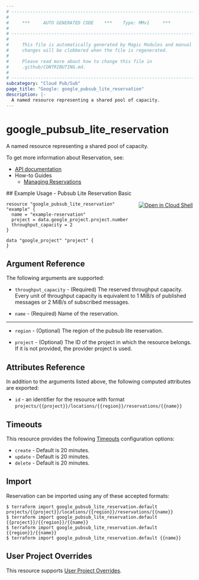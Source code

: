 ```yaml
---
# ----------------------------------------------------------------------------
#
#     ***     AUTO GENERATED CODE    ***    Type: MMv1     ***
#
# ----------------------------------------------------------------------------
#
#     This file is automatically generated by Magic Modules and manual
#     changes will be clobbered when the file is regenerated.
#
#     Please read more about how to change this file in
#     .github/CONTRIBUTING.md.
#
# ----------------------------------------------------------------------------
subcategory: "Cloud Pub/Sub"
page_title: "Google: google_pubsub_lite_reservation"
description: |-
  A named resource representing a shared pool of capacity.
---
```


# google\_pubsub\_lite\_reservation

A named resource representing a shared pool of capacity.


To get more information about Reservation, see:

* [API documentation](https://cloud.google.com/pubsub/lite/docs/reference/rest/v1/admin.projects.locations.reservations)
* How-to Guides
    * [Managing Reservations](https://cloud.google.com/pubsub/lite/docs/reservations)

<div class = "oics-button" style="float: right; margin: 0 0 -15px">
  <a href="https://console.cloud.google.com/cloudshell/open?cloudshell_git_repo=https%3A%2F%2Fgithub.com%2Fterraform-google-modules%2Fdocs-examples.git&cloudshell_working_dir=pubsub_lite_reservation_basic&cloudshell_image=gcr.io%2Fgraphite-cloud-shell-images%2Fterraform%3Alatest&open_in_editor=main.tf&cloudshell_print=.%2Fmotd&cloudshell_tutorial=.%2Ftutorial.md" target="_blank">
    <img alt="Open in Cloud Shell" src="//gstatic.com/cloudssh/images/open-btn.svg" style="max-height: 44px; margin: 32px auto; max-width: 100%;">
  </a>
</div>
## Example Usage - Pubsub Lite Reservation Basic


```hcl
resource "google_pubsub_lite_reservation" "example" {
  name = "example-reservation"
  project = data.google_project.project.number
  throughput_capacity = 2
}

data "google_project" "project" {
}
```

## Argument Reference

The following arguments are supported:


* `throughput_capacity` -
  (Required)
  The reserved throughput capacity. Every unit of throughput capacity is
  equivalent to 1 MiB/s of published messages or 2 MiB/s of subscribed
  messages.

* `name` -
  (Required)
  Name of the reservation.


- - -


* `region` -
  (Optional)
  The region of the pubsub lite reservation.

* `project` - (Optional) The ID of the project in which the resource belongs.
    If it is not provided, the provider project is used.


## Attributes Reference

In addition to the arguments listed above, the following computed attributes are exported:

* `id` - an identifier for the resource with format `projects/{{project}}/locations/{{region}}/reservations/{{name}}`


## Timeouts

This resource provides the following
[Timeouts](/docs/configuration/resources.html#timeouts) configuration options:

- `create` - Default is 20 minutes.
- `update` - Default is 20 minutes.
- `delete` - Default is 20 minutes.

## Import


Reservation can be imported using any of these accepted formats:

```
$ terraform import google_pubsub_lite_reservation.default projects/{{project}}/locations/{{region}}/reservations/{{name}}
$ terraform import google_pubsub_lite_reservation.default {{project}}/{{region}}/{{name}}
$ terraform import google_pubsub_lite_reservation.default {{region}}/{{name}}
$ terraform import google_pubsub_lite_reservation.default {{name}}
```

## User Project Overrides

This resource supports [User Project Overrides](https://registry.terraform.io/providers/hashicorp/google/latest/docs/guides/provider_reference#user_project_override).

